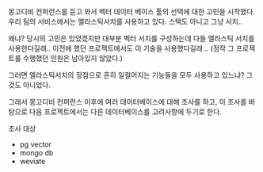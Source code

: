 
몽고디비 컨퍼런스를 듣고 와서 벡터 데이터 베이스 툴의 선택에 대한 고민을 시작했다.
우리 팀의 서비스에서는 엘라스틱서치를 사용하고 있다. 스택도 아니고 그냥 서치..

왜냐? 당시의 고민은 있었겠지만 대부분
벡터 서치를 구성하는데 다들 엘라스틱 서치를 사용한다길래..
이전에 했던 프로젝트에서도 이 기술을 사용했다길래 .. (정작 그 프로젝트를 수행했던 인원은 남아있지 않았다.)

그러면 엘라스틱서치의 장점으로 흔히 일컬어지는 기능들을 모두 사용하고 있느냐? 그것도 아니었다.

그래서 몽고디비 컨퍼런스 이후에 여러 데이터베이스에 대해 조사를 하고, 이 조사를 바탕으로 다음 프로젝트에서는 다른 데이터베이스를 고려사항에 두기로 한다.

조사 대상
* pg vector
* mongo db
* weviate
